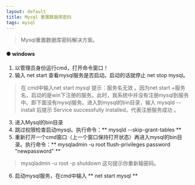 ```yaml
---
layout: default
title: Mysql 重置数据库密码
tags: mysql
---
```

> Mysql重置数据库密码解决方案。


#### ● windows
1. 以管理员身份运行cmd，打开命令窗口！
2. 输入  net start 查看mysql服务是否启动。启动的话就停止  net stop mysql。

> 在 cmd中输入net start mysql 提示：服务名无效 。因为net start +服务名，启动的是win下注册的服务。此时，我系统中并没有注册mysql到服务中。即下面没有mysql服务。进入到mysql的bin目录，输入 mysqld --install 后提示 Service successfully installed，代表注册服务成功 。

3. 进入Mysql的bin目录 
4. 跳过权限检查启动mysql。执行命令：** mysqld --skip-grant-tables **
5. 重新打开一个cmd窗口（上一个窗口保持打开状态）再进入mysql的bin目录。执行命令：** mysqladmin -u root flush-privileges password "newpassword" **

> mysqladmin -u root -p shutdown  这句提示你重新输密码。

6. 启动mysql服务，在cmd中输入 ** net start mysql **

